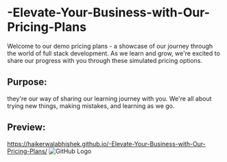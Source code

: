 # -Elevate-Your-Business-with-Our-Pricing-Plans
Welcome to our demo pricing plans - a showcase of our journey through the world of full stack development. As we learn and grow, we're excited to share our progress with you through these simulated pricing options.

## Purpose:
they're our way of sharing our learning journey with you. We're all about trying new things, making mistakes, and learning as we go. 

## Preview:
https://haikerwalabhishek.github.io/-Elevate-Your-Business-with-Our-Pricing-Plans/
![GitHub Logo]()

